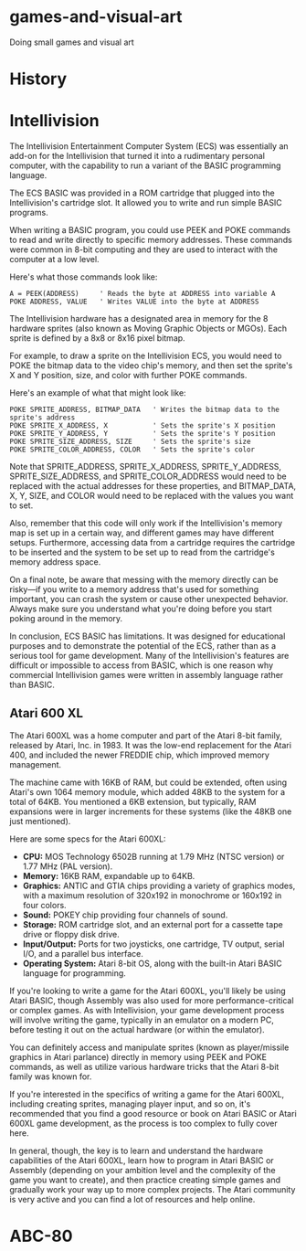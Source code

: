 # games-and-visual-art
Doing small games and visual art 



# History 

# Intellivision 


The Intellivision Entertainment Computer System (ECS) was essentially an add-on for the Intellivision that turned it into a rudimentary personal computer, with the capability to run a variant of the BASIC programming language.

The ECS BASIC was provided in a ROM cartridge that plugged into the Intellivision's cartridge slot. It allowed you to write and run simple BASIC programs.

When writing a BASIC program, you could use PEEK and POKE commands to read and write directly to specific memory addresses. These commands were common in 8-bit computing and they are used to interact with the computer at a low level. 

Here's what those commands look like:

```
A = PEEK(ADDRESS)     ' Reads the byte at ADDRESS into variable A
POKE ADDRESS, VALUE   ' Writes VALUE into the byte at ADDRESS
```

The Intellivision hardware has a designated area in memory for the 8 hardware sprites (also known as Moving Graphic Objects or MGOs). Each sprite is defined by a 8x8 or 8x16 pixel bitmap.

For example, to draw a sprite on the Intellivision ECS, you would need to POKE the bitmap data to the video chip's memory, and then set the sprite's X and Y position, size, and color with further POKE commands. 

Here's an example of what that might look like:

```
POKE SPRITE_ADDRESS, BITMAP_DATA   ' Writes the bitmap data to the sprite's address
POKE SPRITE_X_ADDRESS, X           ' Sets the sprite's X position
POKE SPRITE_Y_ADDRESS, Y           ' Sets the sprite's Y position
POKE SPRITE_SIZE_ADDRESS, SIZE     ' Sets the sprite's size
POKE SPRITE_COLOR_ADDRESS, COLOR   ' Sets the sprite's color
```

Note that SPRITE_ADDRESS, SPRITE_X_ADDRESS, SPRITE_Y_ADDRESS, SPRITE_SIZE_ADDRESS, and SPRITE_COLOR_ADDRESS would need to be replaced with the actual addresses for these properties, and BITMAP_DATA, X, Y, SIZE, and COLOR would need to be replaced with the values you want to set.

Also, remember that this code will only work if the Intellivision's memory map is set up in a certain way, and different games may have different setups. Furthermore, accessing data from a cartridge requires the cartridge to be inserted and the system to be set up to read from the cartridge's memory address space.

On a final note, be aware that messing with the memory directly can be risky—if you write to a memory address that's used for something important, you can crash the system or cause other unexpected behavior. Always make sure you understand what you're doing before you start poking around in the memory.

In conclusion, ECS BASIC has limitations. It was designed for educational purposes and to demonstrate the potential of the ECS, rather than as a serious tool for game development. Many of the Intellivision's features are difficult or impossible to access from BASIC, which is one reason why commercial Intellivision games were written in assembly language rather than BASIC.


## Atari 600 XL 

The Atari 600XL was a home computer and part of the Atari 8-bit family, released by Atari, Inc. in 1983. It was the low-end replacement for the Atari 400, and included the newer FREDDIE chip, which improved memory management.

The machine came with 16KB of RAM, but could be extended, often using Atari's own 1064 memory module, which added 48KB to the system for a total of 64KB. You mentioned a 6KB extension, but typically, RAM expansions were in larger increments for these systems (like the 48KB one just mentioned). 

Here are some specs for the Atari 600XL:

- **CPU:** MOS Technology 6502B running at 1.79 MHz (NTSC version) or 1.77 MHz (PAL version).
- **Memory:** 16KB RAM, expandable up to 64KB.
- **Graphics:** ANTIC and GTIA chips providing a variety of graphics modes, with a maximum resolution of 320x192 in monochrome or 160x192 in four colors.
- **Sound:** POKEY chip providing four channels of sound.
- **Storage:** ROM cartridge slot, and an external port for a cassette tape drive or floppy disk drive.
- **Input/Output:** Ports for two joysticks, one cartridge, TV output, serial I/O, and a parallel bus interface.
- **Operating System:** Atari 8-bit OS, along with the built-in Atari BASIC language for programming.

If you're looking to write a game for the Atari 600XL, you'll likely be using Atari BASIC, though Assembly was also used for more performance-critical or complex games. As with Intellivision, your game development process will involve writing the game, typically in an emulator on a modern PC, before testing it out on the actual hardware (or within the emulator).

You can definitely access and manipulate sprites (known as player/missile graphics in Atari parlance) directly in memory using PEEK and POKE commands, as well as utilize various hardware tricks that the Atari 8-bit family was known for.

If you're interested in the specifics of writing a game for the Atari 600XL, including creating sprites, managing player input, and so on, it's recommended that you find a good resource or book on Atari BASIC or Atari 600XL game development, as the process is too complex to fully cover here.

In general, though, the key is to learn and understand the hardware capabilities of the Atari 600XL, learn how to program in Atari BASIC or Assembly (depending on your ambition level and the complexity of the game you want to create), and then practice creating simple games and gradually work your way up to more complex projects. The Atari community is very active and you can find a lot of resources and help online.


# ABC-80

##


